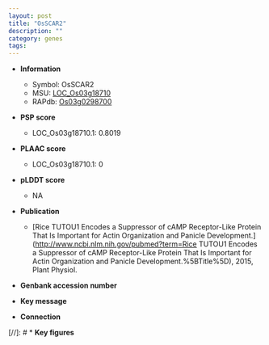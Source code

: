```yaml
---
layout: post
title: "OsSCAR2"
description: ""
category: genes
tags: 
---
```


* **Information**  
    + Symbol: OsSCAR2  
    + MSU: [LOC_Os03g18710](http://rice.plantbiology.msu.edu/cgi-bin/ORF_infopage.cgi?orf=LOC_Os03g18710)  
    + RAPdb: [Os03g0298700](http://rapdb.dna.affrc.go.jp/viewer/gbrowse_details/irgsp1?name=Os03g0298700)  

* **PSP score**  
    + LOC_Os03g18710.1: 0.8019 

* **PLAAC score**  
    + LOC_Os03g18710.1: 0 

* **pLDDT score**
    + NA


* **Publication**  
    + [Rice TUTOU1 Encodes a Suppressor of cAMP Receptor-Like Protein That Is Important for Actin Organization and Panicle Development.](http://www.ncbi.nlm.nih.gov/pubmed?term=Rice TUTOU1 Encodes a Suppressor of cAMP Receptor-Like Protein That Is Important for Actin Organization and Panicle Development.%5BTitle%5D), 2015, Plant Physiol.

* **Genbank accession number**  

* **Key message**  

* **Connection**  

[//]: # * **Key figures**  


